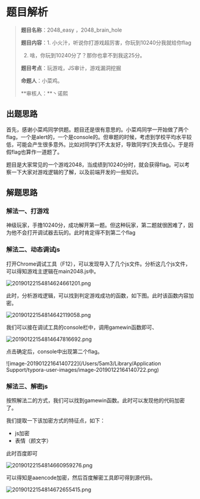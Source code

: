 # 题目解析

> **题目名称**：2048_easy ，2048_brain_hole
>
> **题目内容**：1. 小火汁，听说你打游戏超厉害，你玩到10240分我就给你flag
>
> 2. 啥，你玩到10240分了？那你也拿不到我这25分。
>
> **题目考点**：玩游戏，JS审计，游戏漏洞挖掘
>
> **命题人**：小菜鸡。
>
> **审核人：**丶诺熙

## 出题思路

首先，感谢小菜鸡同学供题。题目还是很有意思的。小菜鸡同学一开始做了两个flag，一个是alert的，一个是console的。但审题的时候，考虑到学校平均水平较低，可能会产生很多意外。比如对同学们不太友好，导致同学们失去信心。于是将假flag也算作一道题了。

题目是大家常见的一个游戏2048，当成绩到10240分时，就会获得flag。可以考察一下大家对游戏逻辑的了解，以及前端开发的一些知识。



## 解题思路

### 解法一、打游戏

神级玩家，手撸10240分，成功解开第一题。但这种玩家，第二题就很困难了，因为他不会打开调试器去玩的。此时肯定得不到第二个flag

### 解法二、动态调试js

打开Chrome调试工具（F12），可以发现导入了几个js文件。分析这几个js文件，可以得知游戏主逻辑在main2048.js中。

![20190122154814624661201.png](https://img.5am3.com/20190122154814624661201.png)

此时，分析游戏逻辑，可以找到判定游戏成功的函数，如下图。此时该函数内容加密。

![20190122154814642119058.png](https://img.5am3.com/20190122154814642119058.png)

我们可以接在调试工具的console栏中，调用gamewin函数即可、

![20190122154814647816692.png](https://img.5am3.com/20190122154814647816692.png)

点击确定后，console中出现第二个flag。

![image-20190122164140722](/Users/5am3/Library/Application Support/typora-user-images/image-20190122164140722.png)



### 解法三、解密js

按照解法二的方式，我们可以找到gamewin函数。此时可以发现他的代码加密了。

我们提取一下该加密方式的特征点，如下：

- js加密
- 表情（颜文字）

此时百度即可

![20190122154814660959276.png](https://img.5am3.com/20190122154814660959276.png)

可以得知是aaencode加密，然后百度解密工具即可得到源代码。

![20190122154814672655415.png](https://img.5am3.com/20190122154814672655415.png)

